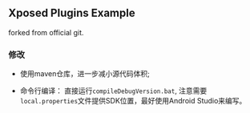## Xposed Plugins Example
forked from official git.

### 修改
- 使用maven仓库，进一步减小源代码体积;

- 命令行编译：
直接运行`compileDebugVersion.bat`,
注意需要`local.properties`文件提供SDK位置，最好使用Android Studio来编写。